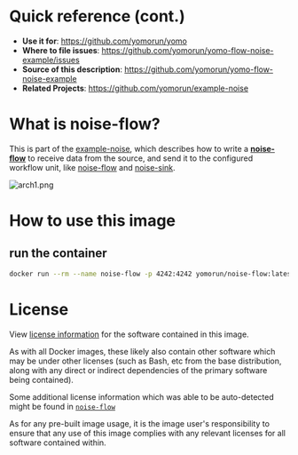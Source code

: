 # Quick reference (cont.)

- **Use it for**: https://github.com/yomorun/yomo
- **Where to file issues**: https://github.com/yomorun/yomo-flow-noise-example/issues
- **Source of this description**: https://github.com/yomorun/yomo-flow-noise-example
- **Related Projects**: https://github.com/yomorun/example-noise

# What is noise-flow?

This is part of the [example-noise](https://github.com/yomorun/example-noise), which describes how to write a [**noise-flow**](https://github.com/yomorun/yomo-flow-noise-example) to receive data from the source, and send it to the configured workflow unit, like [noise-flow](https://github.com/yomorun/yomo-flow-noise-example) and [noise-sink](https://github.com/yomorun/yomo-sink-socketio-server-example).

![arch1.png](https://github.com/yomorun/example-noise/raw/main/docs/arch1.png?raw=true)

# How to use this image

## run the container

```bash
docker run --rm --name noise-flow -p 4242:4242 yomorun/noise-flow:latest
```

# License

View [license information](https://github.com/yomorun/yomo/blob/master/LICENSE) for the software contained in this image.

As with all Docker images, these likely also contain other software which may be under other licenses (such as Bash, etc from the base distribution, along with any direct or indirect dependencies of the primary software being contained).

Some additional license information which was able to be auto-detected might be found in [`noise-flow`](https://github.com/yomorun/yomo-flow-noise-example)

As for any pre-built image usage, it is the image user's responsibility to ensure that any use of this image complies with any relevant licenses for all software contained within.

